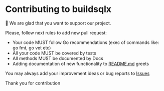 Contributing to buildsqlx
========================

:wave: We are glad that you want to support our project. 

Please, follow next rules to add new pull request:

* Your code MUST follow Go recommendations (exec of commands like: go fmt, go vet etc)
* All your code MUST be covered by tests
* All methods MUST be documented by Docs
* Adding documentation of new functionality to [README.md](https://github.com/arthurkushman/buildsqlx/blob/master/README.md) greets

You may always add your improvement ideas or bug reports to [Issues](https://github.com/arthurkushman/buildsqlx/issues)

Thank you for contribution
